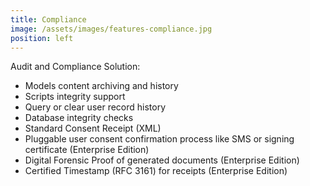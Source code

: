 ```yaml
---
title: Compliance
image: /assets/images/features-compliance.jpg
position: left
---
```


Audit and Compliance Solution:
  - Models content archiving and history
  - Scripts integrity support
  - Query or clear user record history
  - Database integrity checks
  - Standard Consent Receipt (XML)
  - Pluggable user consent confirmation process like SMS or signing certificate (Enterprise Edition)
  - Digital Forensic Proof of generated documents (Enterprise Edition)
  - Certified Timestamp (RFC 3161) for receipts (Enterprise Edition)
